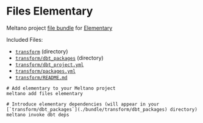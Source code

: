# Files Elementary

Meltano project [file bundle](https://docs.meltano.com/concepts/plugins#file-bundles) for [Elementary](https://docs.elementary-data.com/introduction)

Included Files:
- [`transform`](./bundle/transform/) (directory)
- [`transform/dbt_packages`](./bundle/transform/dbt_packages) (directory)
- [`transform/dbt_project.yml`](./bundle/transform/dbt_project.yml)
- [`transform/packages.yml`](./bundle/transform/packages.yml)
- [`transform/README.md`](./bundle/transform/README.md)


```
# Add elementary to your Meltano project
meltano add files elementary

# Introduce elementary dependencies (will appear in your [`transform/dbt_packages`](./bundle/transform/dbt_packages) directory)
meltano invoke dbt deps
